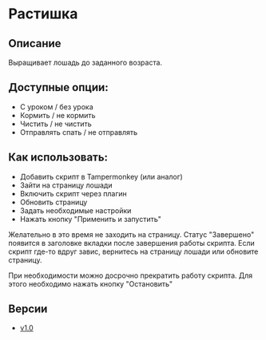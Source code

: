 # Растишка

## Описание
Выращивает лошадь до заданного возраста.

## **Доступные опции:**
- С уроком / без урока
- Кормить / не кормить
- Чистить / не чистить
- Отправлять спать / не отправлять

## **Как использовать:**
- Добавить скрипт в Tampermonkey (или аналог)
- Зайти на страницу лошади
- Включить скрипт через плагин
- Обновить страницу
- Задать необходимые настройки
- Нажать кнопку "Применить и запустить"

Желательно в это время не заходить на страницу. Статус "Завершено" появится в заголовке вкладки после завершения работы скрипта. Если скрипт где-то вдруг завис, вернитесь на страницу лошади или обновите страницу.

При необходимости можно досрочно прекратить работу скрипта. Для этого необходимо нажать кнопку "Остановить"

## Версии
- [v1.0](https://github.com/4eDo/lowadi/blob/7c58f00031edc4e9c1f6b5af2bc2acf90fdd99c1/GrowMe/GrowMe_v1.0.js)
